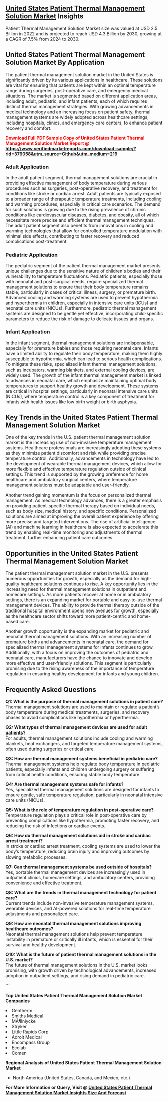 <h2><a href="https://www.verifiedmarketreports.com/download-sample/?rid=376058&amp;utm_source=Github&amp;utm_medium=219" target="_blank">United States Patient Thermal Management Solution Market</a> Insights</h2><p>Patient Thermal Management Solution Market size was valued at USD 2.5 Billion in 2022 and is projected to reach USD 4.3 Billion by 2030, growing at a CAGR of 7.5% from 2024 to 2030.</p><p> <h2>United States Patient Thermal Management Solution Market By Application</h2> <p>The patient thermal management solution market in the United States is significantly driven by its various applications in healthcare. These solutions are vital for ensuring that patients are kept within an optimal temperature range during surgeries, post-operative care, and emergency medical situations. The market is segmented based on different application areas, including adult, pediatric, and infant patients, each of which requires distinct thermal management strategies. With growing advancements in medical technology and an increasing focus on patient safety, thermal management systems are widely adopted across healthcare settings, including hospitals, clinics, and emergency care centers, to enhance patient recovery and comfort. <strong><p><span class=""><span style="color: #ff0000;"><strong>Download Full PDF Sample Copy of United States Patient Thermal Management Solution Market Report</strong> @ </span><a href="https://www.verifiedmarketreports.com/download-sample/?rid=376058&amp;utm_source=Github&amp;utm_medium=219" target="_blank">https://www.verifiedmarketreports.com/download-sample/?rid=376058&amp;utm_source=Github&amp;utm_medium=219</a></span></p></strong></p> <h3>Adult Application</h3> <p>In the adult patient segment, thermal management solutions are crucial in providing effective management of body temperature during various procedures such as surgeries, post-operative recovery, and treatment for conditions like stroke or cardiac arrest. Adult patients are typically exposed to a broader range of therapeutic temperature treatments, including cooling and warming procedures, especially in critical care scenarios. The demand for such solutions is growing due to the rising prevalence of chronic conditions like cardiovascular diseases, diabetes, and obesity, all of which necessitate more precise and efficient thermal management techniques. The adult patient segment also benefits from innovations in cooling and warming technologies that allow for controlled temperature modulation with minimal side effects, contributing to faster recovery and reduced complications post-treatment.</p> <h3>Pediatric Application</h3> <p>The pediatric segment of the patient thermal management market presents unique challenges due to the sensitive nature of children's bodies and their vulnerability to temperature fluctuations. Pediatric patients, especially those with neonatal and post-surgical needs, require specialized thermal management solutions to ensure that their body temperature remains stable, particularly in cases of critical illness, surgery, or premature birth. Advanced cooling and warming systems are used to prevent hypothermia and hyperthermia in children, especially in intensive care units (ICUs) and neonatal care units (NICUs). Furthermore, pediatric thermal management systems are designed to be gentle yet effective, incorporating child-specific parameters to reduce the risk of damage to delicate tissues and organs.</p> <h3>Infant Application</h3> <p>In the infant segment, thermal management solutions are indispensable, especially for premature babies and those requiring neonatal care. Infants have a limited ability to regulate their body temperature, making them highly susceptible to hypothermia, which can lead to serious health complications. To mitigate these risks, specialized infant thermal management solutions, such as incubators, warming blankets, and external cooling devices, are widely used. The growth of the infant thermal management market is linked to advances in neonatal care, which emphasize maintaining optimal body temperatures to support healthy growth and development. These systems are critical in hospital settings, particularly in neonatal intensive care units (NICUs), where temperature control is a key component of treatment for infants with health issues like low birth weight or birth asphyxia.</p> <h2>Key Trends in the United States Patient Thermal Management Solution Market</h2> <p>One of the key trends in the U.S. patient thermal management solution market is the increasing use of non-invasive temperature management systems. Healthcare professionals are increasingly adopting these systems as they minimize patient discomfort and risk while providing precise temperature control. Additionally, advancements in technology have led to the development of wearable thermal management devices, which allow for more flexible and effective temperature regulation outside of clinical settings. This trend is supported by the growing preference for home healthcare and ambulatory surgical centers, where temperature management solutions must be adaptable and user-friendly.</p> <p>Another trend gaining momentum is the focus on personalized thermal management. As medical technology advances, there is a greater emphasis on providing patient-specific thermal therapy based on individual needs, such as body size, medical history, and specific conditions. Personalized solutions are aimed at improving the overall patient experience by offering more precise and targeted interventions. The rise of artificial intelligence (AI) and machine learning in healthcare is also expected to accelerate this trend by enabling real-time monitoring and adjustments of thermal treatment, further enhancing patient care outcomes.</p> <h2>Opportunities in the United States Patient Thermal Management Solution Market</h2> <p>The patient thermal management solution market in the U.S. presents numerous opportunities for growth, especially as the demand for high-quality healthcare solutions continues to rise. A key opportunity lies in the increasing need for thermal management solutions in outpatient and homecare settings. As more patients recover at home or in ambulatory settings, there is an expanding market for portable and easy-to-use thermal management devices. The ability to provide thermal therapy outside of the traditional hospital environment opens new avenues for growth, especially as the healthcare sector shifts toward more patient-centric and home-based care.</p> <p>Another growth opportunity is the expanding market for pediatric and neonatal thermal management solutions. With an increasing number of premature births and advancements in neonatal care, the demand for specialized thermal management systems for infants continues to grow. Additionally, with a focus on improving the outcomes of pediatric and neonatal care, manufacturers have the chance to innovate and develop more effective and user-friendly solutions. This segment is particularly promising due to the rising awareness of the importance of temperature regulation in ensuring healthy development for infants and young children.</p> <h2>Frequently Asked Questions</h2> <p><strong>Q1: What is the purpose of thermal management solutions in patient care?</strong><br> Thermal management solutions are used to maintain or regulate a patient’s body temperature during medical treatments, surgeries, and recovery phases to avoid complications like hypothermia or hyperthermia.</p> <p><strong>Q2: What types of thermal management devices are used for adult patients?</strong><br> For adults, thermal management solutions include cooling and warming blankets, heat exchangers, and targeted temperature management systems, often used during surgeries or critical care.</p> <p><strong>Q3: How are thermal management systems beneficial in pediatric care?</strong><br> Thermal management systems help regulate body temperature in pediatric patients, especially infants and children undergoing surgery or suffering from critical health conditions, ensuring stable body temperature.</p> <p><strong>Q4: Are thermal management systems safe for infants?</strong><br> Yes, specialized thermal management solutions are designed for infants to ensure gentle, safe temperature regulation, particularly in neonatal intensive care units (NICUs).</p> <p><strong>Q5: What is the role of temperature regulation in post-operative care?</strong><br> Temperature regulation plays a critical role in post-operative care by preventing complications like hypothermia, promoting faster recovery, and reducing the risk of infections or cardiac events.</p> <p><strong>Q6: How do thermal management solutions aid in stroke and cardiac arrest treatment?</strong><br> In stroke or cardiac arrest treatment, cooling systems are used to lower the body’s temperature, reducing brain injury and improving outcomes by slowing metabolic processes.</p> <p><strong>Q7: Can thermal management systems be used outside of hospitals?</strong><br> Yes, portable thermal management devices are increasingly used in outpatient clinics, homecare settings, and ambulatory centers, providing convenience and effective treatment.</p> <p><strong>Q8: What are the trends in thermal management technology for patient care?</strong><br> Current trends include non-invasive temperature management systems, wearable devices, and AI-powered solutions for real-time temperature adjustments and personalized care.</p> <p><strong>Q9: How are neonatal thermal management solutions improving healthcare outcomes?</strong><br> Neonatal thermal management solutions help prevent temperature instability in premature or critically ill infants, which is essential for their survival and healthy development.</p> <p><strong>Q10: What is the future of patient thermal management solutions in the U.S. market?</strong><br> The future of thermal management solutions in the U.S. market looks promising, with growth driven by technological advancements, increased adoption in outpatient settings, and rising demand in pediatric care.</p> ```</p><p><strong>Top United States Patient Thermal Management Solution Market Companies</strong></p><div data-test-id=""><p><li>Gentherm</li><li> Smiths Medical</li><li> MÃ¶lnlycke</li><li> Stryker</li><li> Little Rapids Corp</li><li> Adroit Medical</li><li> Encompass Group</li><li> Ecolab</li><li> Comen</li></p><div><strong>Regional Analysis of&nbsp;United States Patient Thermal Management Solution Market</strong></div><ul><li dir="ltr"><p dir="ltr">North America&nbsp;(United States, Canada, and Mexico, etc.)</p></li></ul><p><strong>For More Information or Query, Visit @&nbsp;</strong><strong><a href="https://www.verifiedmarketreports.com/product/patient-thermal-management-solution-market/?utm_source=Github&amp;utm_medium=219" target="_blank">United States Patient Thermal Management Solution Market Insights Size And Forecast</a></strong></p></div>
